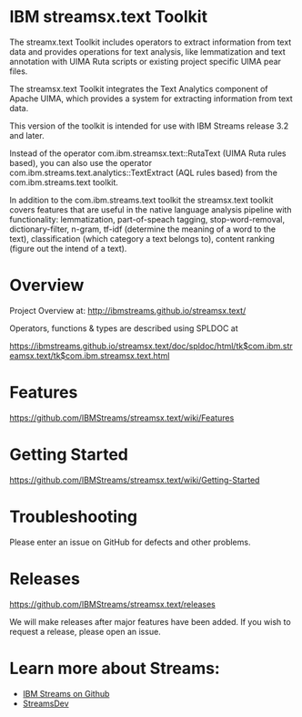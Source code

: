 # IBM streamsx.text Toolkit

The streamx.text Toolkit includes operators to extract information from text data and provides operations for text analysis, like lemmatization and text annotation with UIMA Ruta scripts or existing project specific UIMA pear files.

The streamsx.text Toolkit integrates the Text Analytics component of Apache UIMA, which provides a system for extracting information from text data.

This version of the toolkit is intended for use with IBM Streams release 3.2 and later.

Instead of the operator com.ibm.streamsx.text::RutaText (UIMA Ruta rules based), you can also use the operator com.ibm.streams.text.analytics::TextExtract (AQL rules based) from the com.ibm.streams.text toolkit.

In addition to the com.ibm.streams.text toolkit the streamsx.text toolkit covers features that are useful in the native language analysis pipeline with functionality: lemmatization, part-of-speach tagging, stop-word-removal, dictionary-filter, n-gram, tf-idf (determine the meaning of a word to the text), classification (which category a text belongs to), content ranking (figure out the intend of a text).

# Overview

Project Overview at: http://ibmstreams.github.io/streamsx.text/

Operators, functions & types are described using SPLDOC at

https://ibmstreams.github.io/streamsx.text/doc/spldoc/html/tk$com.ibm.streamsx.text/tk$com.ibm.streamsx.text.html

# Features

https://github.com/IBMStreams/streamsx.text/wiki/Features

# Getting Started

https://github.com/IBMStreams/streamsx.text/wiki/Getting-Started

# Troubleshooting

Please enter an issue on GitHub for defects and other problems. 

# Releases

https://github.com/IBMStreams/streamsx.text/releases

We will make releases after major features have been added. If you wish to request a release, please open an issue.

# Learn more about Streams:

* [IBM Streams on Github](http://ibmstreams.github.io/)
* [StreamsDev](https://developer.ibm.com/streamsdev/)

